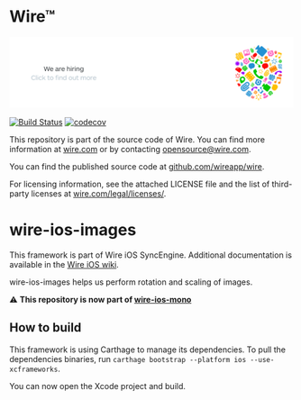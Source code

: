 # Wire™

[![Wire logo](https://github.com/wireapp/wire/blob/master/assets/header-small.png?raw=true)](https://wire.com/jobs/)


[![Build Status](https://dev.azure.com/wireswiss/Wire%20iOS/_apis/build/status/Frameworks/wire-ios-images?branchName=develop)](https://dev.azure.com/wireswiss/Wire%20iOS/_build/latest?definitionId=25&branchName=develop) [![codecov](https://codecov.io/gh/wireapp/wire-ios-images/branch/develop/graph/badge.svg)](https://codecov.io/gh/wireapp/wire-ios-images)

This repository is part of the source code of Wire. You can find more information at [wire.com](https://wire.com) or by contacting opensource@wire.com.

You can find the published source code at [github.com/wireapp/wire](https://github.com/wireapp/wire).

For licensing information, see the attached LICENSE file and the list of third-party licenses at [wire.com/legal/licenses/](https://wire.com/legal/licenses/).

# wire-ios-images

This framework is part of Wire iOS SyncEngine. Additional documentation is available in the [Wire iOS wiki](https://github.com/wireapp/wire-ios/wiki).

wire-ios-images helps us perform rotation and scaling of images.

⚠️ **This repository is now part of [wire-ios-mono](https://github.com/wireapp/wire-ios-mono)**

## How to build

This framework is using Carthage to manage its dependencies. To pull the dependencies binaries, run `carthage bootstrap --platform ios --use-xcframeworks`.

You can now open the Xcode project and build.
